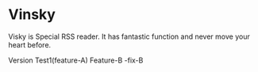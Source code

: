 # Vinsky
Visky is Special RSS reader. It has fantastic function and never move your heart before.

Version Test1(feature-A)
Feature-B
-fix-B
